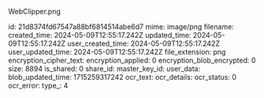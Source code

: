 WebClipper.png

id: 21d8374fd67547a88bf6814514abe6d7
mime: image/png
filename: 
created_time: 2024-05-09T12:55:17.242Z
updated_time: 2024-05-09T12:55:17.242Z
user_created_time: 2024-05-09T12:55:17.242Z
user_updated_time: 2024-05-09T12:55:17.242Z
file_extension: png
encryption_cipher_text: 
encryption_applied: 0
encryption_blob_encrypted: 0
size: 8894
is_shared: 0
share_id: 
master_key_id: 
user_data: 
blob_updated_time: 1715259317242
ocr_text: 
ocr_details: 
ocr_status: 0
ocr_error: 
type_: 4